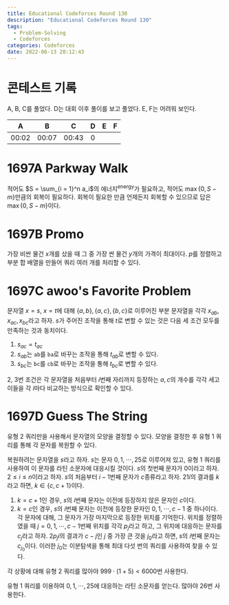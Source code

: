 ```yaml
---
title: Educational Codeforces Round 130
description: "Educational Codeforces Round 130"
tags:
  - Problem-Solving
  - Codeforces
categories: Codeforces
date: 2022-06-13 20:12:43
---
```



# 콘테스트 기록

A, B, C를 풀었다. D는 대회 이후 풀이를 보고 풀었다. E, F는 어려워 보인다.

|A|B|C|D|E|F|
|:---:|:---:|:---:|:---:|:---:|:---:|
|00:02|00:07|00:43|0|||


# 1697A Parkway Walk

적어도 $S = \sum_{i = 1}^n a_i$의 에너지<sup>energy</sup>가 필요하고, 적어도 $\max \{0, S - m\}$만큼의 회복이 필요하다. 회복이 필요한 만큼 언제든지 회복할 수 있으므로 답은 $\max \{0, S - m\}$이다.

# 1697B Promo
가장 비싼 물건 $x$개를 샀을 때 그 중 가장 싼 물건 $y$개의 가격이 최대이다. $p$를 정렬하고 부분 합 배열을 만들어 쿼리 여러 개를 처리할 수 있다.

# 1697C awoo's Favorite Problem
문자열 $x = s$, $x = t$에 대해 $\{a, b\}, \{a, c\}, \{b, c\}$로 이루어진 부분 문자열을 각각 $x_{ab}, x_{ac}, x_{bc}$라고 하자. $s$가 주어진 조작을 통해 $t$로 변할 수 있는 것은 다음 세 조건 모두를 만족하는 것과 동치이다.

1. $s_{ac} = t_{ac}$
2. $s_{ab}$는 `ab`를 `ba`로 바꾸는 조작을 통해 $t_{ab}$로 변할 수 있다.
3. $s_{bc}$는 `bc`를 `cb`로 바꾸는 조작을 통해 $t_{bc}$로 변할 수 있다.

2, 3번 조건은 각 문자열을 처음부터 $i$번째 자리까지 등장하는 $a, c$의 개수를 각각 세고 이들을 각 $i$마다 비교하는 방식으로 확인할 수 있다.

# 1697D Guess The String

유형 2 쿼리만을 사용해서 문자열의 모양을 결정할 수 있다. 모양을 결정한 후 유형 1 쿼리를 통해 각 문자를 복원할 수 있다.

복원하려는 문자열을 $s$라고 하자. $s$는 문자 $0, 1, \cdots, 25$로 이루어져 있고, 유형 1 쿼리를 사용하여 이 문자를 라틴 소문자에 대응시킬 것이다. $s$의 첫번째 문자가 $0$이라고 하자. $2 \le i \le n$이라고 하자. $s$의 처음부터 $i - 1$번째 문자가 $c$종류라고 하자. $2 1 i$의 결과를 $k$라고 하면, $k \in \{c, c + 1\}$이다.

1. $k = c + 1$인 경우, $s$의 $i$번째 문자는 이전에 등장하지 않은 문자인 $c$이다.
2. $k = c$인 경우, $s$의 $i$번째 문자는 이전에 등장한 문자인 $0, 1, \cdots, c - 1$ 중 하나이다. 각 문자에 대해, 그 문자가 가장 마지막으로 등장한 위치를 기억한다. 위치를 정렬하였을 때 $j = 0, 1, \cdots, c - 1$번째 위치를 각각 $p_j$라고 하고, 그 위치에 대응하는 문자를 $c_j$라고 하자. $2 p_j i$의 결과가 $c - j$인 $j$ 중 가장 큰 것을 $j_0$라고 하면, $s$의 $i$번째 문자는 $c_{j_0}$이다. 이러한 $j_0$는 이분탐색을 통해 최대 다섯 번의 쿼리를 사용하여 찾을 수 있다.

각 상황에 대해 유형 2 쿼리를 많아야 $999 \cdot (1 + 5) < 6000$번 사용한다.

유형 1 쿼리를 이용하여 $0, 1, \cdots, 25$에 대응하는 라틴 소문자를 얻는다. 많아야 $26$번 사용한다.